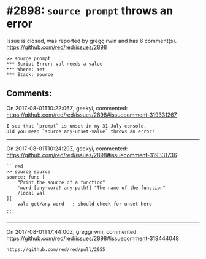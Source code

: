 
#2898: `source prompt` throws an error
================================================================================
Issue is closed, was reported by greggirwin and has 6 comment(s).
<https://github.com/red/red/issues/2898>

```
>> source prompt
*** Script Error: val needs a value
*** Where: set
*** Stack: source  
```


Comments:
--------------------------------------------------------------------------------

On 2017-08-01T10:22:06Z, geekyi, commented:
<https://github.com/red/red/issues/2898#issuecomment-319331267>

    I see that `prompt` is unset in my 31 July console.
    Did you mean `source any-unset-value` throws an error?

--------------------------------------------------------------------------------

On 2017-08-01T10:24:29Z, geekyi, commented:
<https://github.com/red/red/issues/2898#issuecomment-319331736>

    ```red
    >> source source
    source: func [
        "Print the source of a function" 
        'word [any-word! any-path!] "The name of the function" 
        /local val
    ][
        val: get/any word   ; should check for unset here
    ...
    ```

--------------------------------------------------------------------------------

On 2017-08-01T17:44:00Z, greggirwin, commented:
<https://github.com/red/red/issues/2898#issuecomment-319444048>

    https://github.com/red/red/pull/2955

